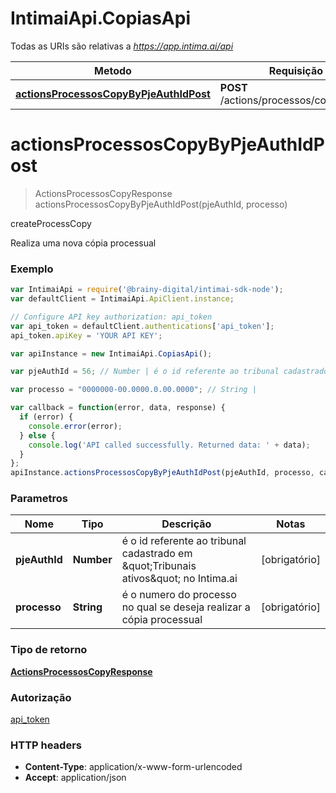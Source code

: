 # IntimaiApi.CopiasApi

Todas as URIs são relativas a *https://app.intima.ai/api*

Metodo | Requisição HTTP | Descrição
------------- | ------------- | -------------
[**actionsProcessosCopyByPjeAuthIdPost**](CopiasApi.md#actionsProcessosCopyByPjeAuthIdPost) | **POST** /actions/processos/copy/{pje_auth_id} | createProcessCopy


<a name="actionsProcessosCopyByPjeAuthIdPost"></a>
# **actionsProcessosCopyByPjeAuthIdPost**
> ActionsProcessosCopyResponse actionsProcessosCopyByPjeAuthIdPost(pjeAuthId, processo)

createProcessCopy

Realiza uma nova cópia processual

### Exemplo
```javascript
var IntimaiApi = require('@brainy-digital/intimai-sdk-node');
var defaultClient = IntimaiApi.ApiClient.instance;

// Configure API key authorization: api_token
var api_token = defaultClient.authentications['api_token'];
api_token.apiKey = 'YOUR API KEY';

var apiInstance = new IntimaiApi.CopiasApi();

var pjeAuthId = 56; // Number | é o id referente ao tribunal cadastrado em \"Tribunais ativos\" no Intima.ai

var processo = "0000000-00.0000.0.00.0000"; // String | 

var callback = function(error, data, response) {
  if (error) {
    console.error(error);
  } else {
    console.log('API called successfully. Returned data: ' + data);
  }
};
apiInstance.actionsProcessosCopyByPjeAuthIdPost(pjeAuthId, processo, callback);
```

### Parametros

Nome | Tipo | Descrição | Notas
------------- | ------------- | ------------- | -------------
 **pjeAuthId** | **Number**| é o id referente ao tribunal cadastrado em \&quot;Tribunais ativos\&quot; no Intima.ai | [obrigatório]
 **processo** | **String**| é o numero do processo no qual se deseja realizar a cópia processual | [obrigatório]

### Tipo de retorno

[**ActionsProcessosCopyResponse**](ActionsProcessosCopyResponse.md)

### Autorização

[api_token](../README.md#api_token)

### HTTP headers

 - **Content-Type**: application/x-www-form-urlencoded
 - **Accept**: application/json

